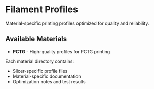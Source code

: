 # Filament Profiles

Material-specific printing profiles optimized for quality and reliability.

## Available Materials

- **PCTG** - High-quality profiles for PCTG printing

Each material directory contains:

- Slicer-specific profile files
- Material-specific documentation
- Optimization notes and test results

